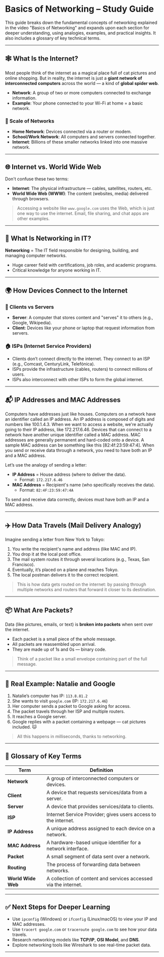 # Basics of Networking – Study Guide

This guide breaks down the fundamental concepts of networking explained in the video "Basics of Networking" and expands upon each section for deeper understanding, using analogies, examples, and practical insights. It also includes a glossary of key technical terms.

---

## 🕸️ What Is the Internet?

Most people think of the internet as a magical place full of cat pictures and online shopping. But in reality, the internet is just a **giant network of interconnected computers** across the world — a kind of **global spider web**.

- **Network**: A group of two or more computers connected to exchange information.
- **Example**: Your phone connected to your Wi-Fi at home = a basic network.

### 🔗 Scale of Networks
- **Home Network**: Devices connected via a router or modem.
- **School/Work Network**: All computers and servers connected together.
- **Internet**: Billions of these smaller networks linked into one massive network.

---

## 🌐 Internet vs. World Wide Web

Don't confuse these two terms:

- **Internet**: The physical infrastructure — cables, satellites, routers, etc.
- **World Wide Web (WWW)**: The content (websites, media) delivered through browsers.

> Accessing a website like `www.google.com` uses the Web, which is just one way to use the internet. Email, file sharing, and chat apps are other examples.

---

## 🧠 What Is Networking in IT?

**Networking** = The IT field responsible for designing, building, and managing computer networks.

- Huge career field with certifications, job roles, and academic programs.
- Critical knowledge for anyone working in IT.

---

## 🌍 How Devices Connect to the Internet

### 🔌 Clients vs Servers

- **Server**: A computer that stores content and "serves" it to others (e.g., Google, Wikipedia).
- **Client**: Devices like your phone or laptop that request information from servers.

### 🏠 ISPs (Internet Service Providers)

- Clients don’t connect directly to the internet. They connect to an ISP (e.g., Comcast, CenturyLink, Telefónica).
- ISPs provide the infrastructure (cables, routers) to connect millions of users.
- ISPs also interconnect with other ISPs to form the global internet.

---

## 📬 IP Addresses and MAC Addresses

Computers have addresses just like houses. Computers on a network have an identifier called an IP address. An IP address is composed of digits and numbers like 100.1.4.3. When we want to access a website, we're actually going to their IP address, like 172.217.6.46. Devices that can connect to a network have another unique identifier called a MAC address. MAC addresses are generally permanent and hard-coded onto a device. A sample MAC address can be something like this [82:4f:23:59:47:4]. When you send or receive data through a network, you need to have both an IP and a MAC address.

Let’s use the analogy of sending a letter:

- **IP Address** = House address (where to deliver the data).
  - Format: `172.217.6.46`
- **MAC Address** = Recipient's name (who specifically receives the data).
  - Format: `82:4F:23:59:47:4A`

To send and receive data correctly, devices must have both an IP and a MAC address.

---

## ✈️ How Data Travels (Mail Delivery Analogy)

Imagine sending a letter from New York to Tokyo:

1. You write the recipient's name and address (like MAC and IP).
2. You drop it at the local post office.
3. The mail system routes it through several locations (e.g., Texas, San Francisco).
4. Eventually, it’s placed on a plane and reaches Tokyo.
5. The local postman delivers it to the correct recipient.

> This is how data gets routed on the internet: by passing through multiple networks and routers that forward it closer to its destination.

---

## 📦 What Are Packets?

Data (like pictures, emails, or text) is **broken into packets** when sent over the internet.

- Each packet is a small piece of the whole message.
- All packets are reassembled upon arrival.
- They are made up of 1s and 0s — binary code.

> Think of a packet like a small envelope containing part of the full message.

---

## 🧪 Real Example: Natalie and Google

1. Natalie’s computer has IP: `113.8.81.2`
2. She wants to visit `google.com` (IP: `172.217.6.46`)
3. Her computer sends a packet to Google asking for access.
4. The packet travels through her ISP and multiple routers.
5. It reaches a Google server.
6. Google replies with a packet containing a webpage — cat pictures included. 🐱

> All this happens in milliseconds, thanks to networking.

---

## 📘 Glossary of Key Terms

| Term              | Definition |
|-------------------|------------|
| **Network**        | A group of interconnected computers or devices. |
| **Client**         | A device that requests services/data from a server. |
| **Server**         | A device that provides services/data to clients. |
| **ISP**            | Internet Service Provider; gives users access to the internet. |
| **IP Address**     | A unique address assigned to each device on a network. |
| **MAC Address**    | A hardware-based unique identifier for a network interface. |
| **Packet**         | A small segment of data sent over a network. |
| **Routing**        | The process of forwarding data between networks. |
| **World Wide Web** | A collection of content and services accessed via the internet. |

---

## ✅ Next Steps for Deeper Learning

- Use `ipconfig` (Windows) or `ifconfig` (Linux/macOS) to view your IP and MAC addresses.
- Use `tracert google.com` or `traceroute google.com` to see how your data travels.
- Research networking models like **TCP/IP**, **OSI Model**, and **DNS**.
- Explore networking tools like Wireshark to see real-time packet data.

---



